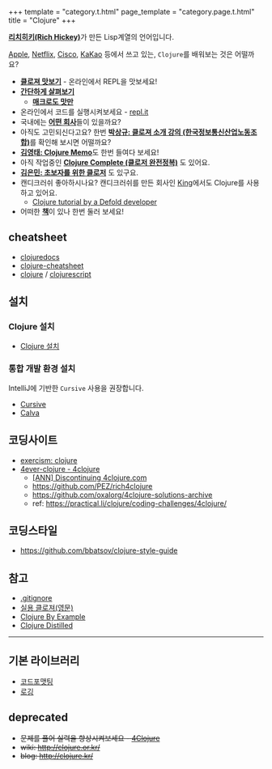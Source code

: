 +++
template = "category.t.html"
page_template = "category.page.t.html"
title = "Clojure"
+++

[**리치히키(Rich Hickey)**](richhickey)가 만든 Lisp계열의 언어입니다.

[Apple](https://apple.com), [Netflix](https://www.netflix.com), [Cisco](https://www.cisco.com), [KaKao](https://www.kakaocorp.com/) 등에서 쓰고 있는, `Clojure`를 배워보는 것은 어떨까요?

- [**클로져 맛보기**](https://lispkorea.github.io/tryclojure-kr/) - 온라인에서 REPL을 맛보세요!
- [**간단하게 살펴보기**](https://learnxinyminutes.com/docs/ko-kr/clojure-kr/)
  - [**매크로도 맛만**](https://github.com/adambard/learnxinyminutes-docs/pull/4806/files?short_path=427657d#diff-427657d38a43f98375e1b3674376f60a24b00a3242d991aba632bec2e0bdd9ac)
- 온라인에서 코드를 실행시켜보세요 - [repl.it](https://repl.it/languages/clojure)
- 국내에는 [**어떤 회사**](clojure-company)들이 있을까요?
- 아직도 고민되신다고요? 한번 [**박상규: 클로져 소개 강의 (한국정보통신산업노동조합)**](https://www.slideshare.net/SangKyuPark1/ss-18350615)를 확인해 보시면 어떨까요?
- [**김영태: Clojure Memo**](https://philoskim.github.io/doc/index.html)도 한번 들여다 보세요!
- 아직 작업중인 [**Clojure Complete (클로저 완전정복)**](https://clojure-kr.github.io/clojure-complete/) 도 있어요.
- [**김은민: 초보자를 위한 클로저**](https://eunmin.gitbooks.io/clojure-for-beginners) 도 있구요.
- 캔디크러쉬 좋아하시나요? 캔디크러쉬를 만든 회사인 [King](https://king.com)에서도 Clojure를 사용하고 있어요.
  -  [Clojure tutorial by a Defold developer](https://www.youtube.com/playlist?list=PLXsXu5srjNlxI7b2smnHxDeMMwR4mVZ2m)
- 어떠한 [**책**](/etc/book/#clojure)이 있나 한번 둘러 보세요!

## cheatsheet

- [clojuredocs](https://clojuredocs.org/)
- [clojure-cheatsheet](https://clojure.org/api/cheatsheet)
- [clojure](https://jafingerhut.github.io/cheatsheet/clojuredocs/cheatsheet-tiptip-no-cdocs-summary.html) / [clojurescript](https://cljs.info/cheatsheet/)

## 설치

### Clojure 설치

- [Clojure 설치](./setup_clojure)

### 통합 개발 환경 설치

IntelliJ에 기반한 `Cursive` 사용을 권장합니다.

- [Cursive](https://github.com/clojure-kr/clojure-complete/blob/master/Development-Environments/intellij.adoc)
- [Calva](setup_calva)

## 코딩사이트

- [exercism: clojure](https://exercism.org/tracks/clojure)
- [4ever-clojure - 4clojure](https://4clojure.oxal.org/)
  - [[ANN] Discontinuing 4clojure.com](https://groups.google.com/g/clojure/c/ZWmDEzvn-Js/m/ad4gKdLEAgAJ)
  - <https://github.com/PEZ/rich4clojure>
  - <https://github.com/oxalorg/4clojure-solutions-archive>
  - ref: <https://practical.li/clojure/coding-challenges/4clojure/>


## 코딩스타일

- <https://github.com/bbatsov/clojure-style-guide>

## 참고

- [.gitignore](https://github.com/github/gitignore/blob/main/Clojure.gitignore)
- [실용 클로져(영문)](https://practical.li/clojure/)
- [Clojure By Example](https://kimh.github.io/clojure-by-example/)
- [Clojure Distilled](https://yogthos.net/ClojureDistilled.html)

----

## 기본 라이브러리

- [코드포맷팅](https://github.com/weavejester/cljfmt)
- [로깅](https://github.com/clojure/tools.logging)


## deprecated

- ~~문제를 풀어 실력을 향상시켜보세요 - [4Clojure](http://www.4clojure.com/)~~
- ~~wiki: <http://clojure.or.kr/>~~
- ~~blog: <http://clojure.kr/>~~